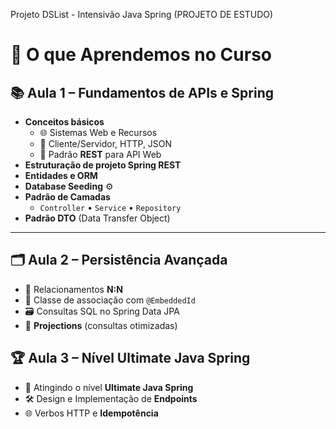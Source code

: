 Projeto DSList - Intensivão Java Spring (PROJETO DE ESTUDO)

# 🚀 O que Aprendemos no Curso


## 📚 Aula 1 – Fundamentos de APIs e Spring

- **Conceitos básicos**
  - 🌐 Sistemas Web e Recursos
  - 🔗 Cliente/Servidor, HTTP, JSON
  - 🧩 Padrão **REST** para API Web
- **Estruturação de projeto Spring REST**
- **Entidades e ORM**
- **Database Seeding** ⚙️
- **Padrão de Camadas**
  - `Controller` • `Service` • `Repository`
- **Padrão DTO** (Data Transfer Object)

---

## 🗂 Aula 2 – Persistência Avançada

- 🔄 Relacionamentos **N:N**
- 📝 Classe de associação com `@EmbeddedId`
- 🗃️ Consultas SQL no Spring Data JPA
- 🔎 **Projections** (consultas otimizadas)



## 🏆 Aula 3 – Nível Ultimate Java Spring

- 🎯 Atingindo o nível **Ultimate Java Spring**
- 🛠 Design e Implementação de **Endpoints**
- 🌐 Verbos HTTP e **Idempotência**
